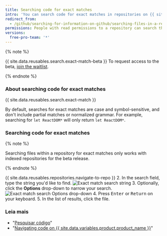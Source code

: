 ```yaml
---
title: Searching code for exact matches
intro: 'You can search code for exact matches in repositories on {{ site.data.variables.product.prodname_dotcom }}.'
redirect_from:
  - /github/searching-for-information-on-github/searching-files-in-a-repository-for-exact-matches
permissions: People with read permissions to a repository can search the repository's files for exact matches.
versions:
  free-pro-team: '*'
---
```


{% note %}

{{ site.data.reusables.search.exact-match-beta }} To request access to the beta, [join the waitlist](https://github.com/features/code-search-exact-match/signup).

{% endnote %}

### About searching code for exact matches

{{ site.data.reusables.search.exact-match }}

By default, searches for exact matches are case and symbol-sensitive, and don't include partial matches or normalized grammar. For example, searching for `let ReactDOM*` will only return `let ReactDOM*`.

### Searching code for exact matches

{% note %}

Searching files within a repository for exact matches only works with indexed repositories for the beta release.

{% endnote %}

{{ site.data.reusables.repositories.navigate-to-repo }}
2. In the search field, type the string you'd like to find. ![Exact match search string](/assets/images/help/search/exact-match-search-string.png)
3. Optionally, click the **Options** drop-down to narrow your search. ![Exact match search Options drop-down](/assets/images/help/search/exact-match-options.png)
4. Press <kbd>Enter</kbd> or <kbd>Return</kbd> on your keyboard.
5. In the list of results, click the file.

### Leia mais

- "[Pesquisar código](/github/searching-for-information-on-github/searching-code)"
- "[Navigating code on {{ site.data.variables.product.product_name }}](/github/managing-files-in-a-repository/navigating-code-on-github)"
